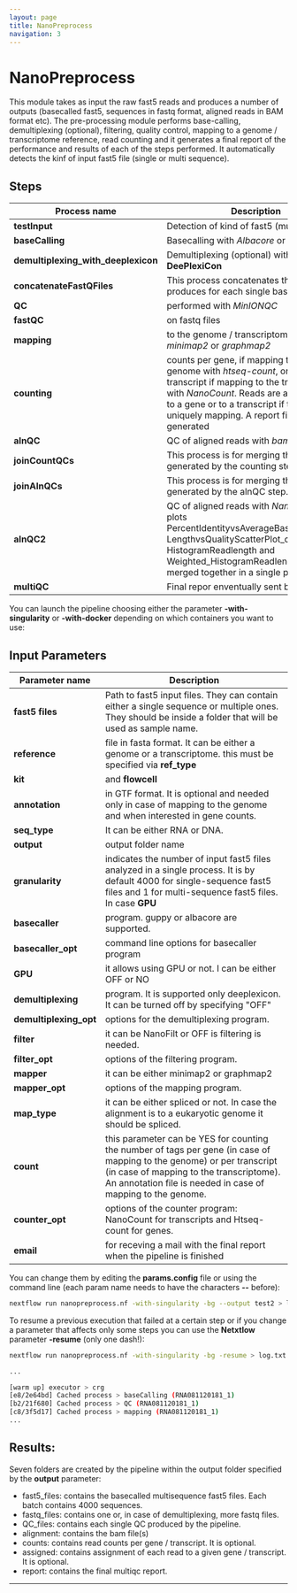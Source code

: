 ```yaml
---
layout: page
title: NanoPreprocess
navigation: 3
---
```


# NanoPreprocess

This module takes as input the raw fast5 reads and produces a number of outputs (basecalled fast5, sequences in fastq format, aligned reads in BAM format etc). The pre-processing module performs base-calling, demultiplexing (optional), filtering, quality control, mapping to a genome / transcriptome reference, read counting and it generates a final report of the performance and results of each of the steps performed. It automatically detects the kinf of input fast5 file (single or multi sequence).


## Steps
| Process name  | Description |
| ------------- | ------------- |
|**testInput**|Detection of kind of fast5 (multi or single)|
|**baseCalling**|Basecalling with *Albacore* or *Guppy*|
|**demultiplexing_with_deeplexicon**|Demultiplexing (optional) with **DeePlexiCon**|
|**concatenateFastQFiles**|This process concatenates the fastq files produces for each single basecalling |
|**QC**|performed with  *MinIONQC*|
|**fastQC**|on fastq files|
|**mapping**|to the genome / transcriptome with either *minimap2* or *graphmap2*|
|**counting**|counts per gene, if mapping to the genome with *htseq-count*, or per transcript if mapping to the transcriptome with *NanoCount*. Reads are also assigned to a gene or to a transcript if they are uniquely mapping. A report file is also generated|
|**alnQC**|QC of aligned reads with *bam2stats*.|
|**joinCountQCs**|This process is for merging the report files generated by the counting step.|
|**joinAlnQCs**|This process is for merging the QC files generated by the alnQC step.|
|**alnQC2**|QC of aligned reads with *NanoPlot*. The plots PercentIdentityvsAverageBaseQuality_kde, LengthvsQualityScatterPlot_dot, HistogramReadlength and Weighted_HistogramReadlength are then merged together in a single picture.|
|**multiQC**|Final repor enventually sent by mail too.|
  

You can launch the pipeline choosing either the parameter **-with-singularity** or **-with-docker** depending on which containers you want to use:

## Input Parameters

| Parameter name  | Description |
| ------------- | --------------|
|**fast5 files**|Path to fast5 input files. They can contain either a single sequence or multiple ones. They should be inside a folder that will be used as sample name.|
|**reference**|file in fasta format. It can be either a genome or a transcriptome. this must be specified via **ref_type**|parameter.|
|**kit**|and **flowcell**|parameters needed for basecalling.|
|**annotation**|in GTF format. It is optional and needed only in case of mapping to the genome and when interested in gene counts. |
|**seq_type**| It can be either RNA or DNA.|
|**output**|output folder name|
|**granularity**|indicates the number of input fast5 files analyzed in a single process. It is by default 4000 for single-sequence fast5 files and 1 for multi-sequence fast5 files. In case **GPU**|option is turned on this value is not needed since every file will be analyzed sequentially.|
|**basecaller**|program. guppy or albacore are supported.|
|**basecaller_opt**|command line options for basecaller program |
|**GPU**|it allows using GPU or not. I can be either OFF or NO|
|**demultiplexing**|program. It is supported only deeplexicon. It can be turned off by specifying "OFF"|
|**demultiplexing_opt**|options for the demultiplexing program. |
|**filter**|it can be NanoFilt or OFF is filtering is needed.|
|**filter_opt**|options of the filtering program.   |
|**mapper**|it can be either minimap2 or graphmap2|
|**mapper_opt**| options of the mapping program. |
|**map_type**|it can be either spliced or not. In case the alignment is to a eukaryotic genome it should be spliced.|
|**count**|this parameter can be YES for counting the number of tags per gene (in case of mapping to the genome) or per transcript (in case of mapping to the transcriptome). An annotation file is needed in case of mapping to the genome.|
|**counter_opt**|options of the counter program: NanoCount for transcripts and Htseq-count for genes.|
|**email**|for receving a mail with the final report when the pipeline is finished|


You can change them by editing the **params.config** file or using the command line (each param name needs to have the characters **--** before): 

```bash
nextflow run nanopreprocess.nf -with-singularity -bg --output test2 > log.txt
```

To resume a previous execution that failed at a certain step or if you change a parameter that affects only some steps you can use the **Netxtlow** parameter **-resume** (only one dash!):


```bash
nextflow run nanopreprocess.nf -with-singularity -bg -resume > log.txt

...

[warm up] executor > crg
[e8/2e64bd] Cached process > baseCalling (RNA081120181_1)
[b2/21f680] Cached process > QC (RNA081120181_1)
[c8/3f5d17] Cached process > mapping (RNA081120181_1)
...

```

## Results:

Seven folders are created by the pipeline within the output folder specified by the **output** parameter:

* fast5_files: contains the basecalled multisequence fast5 files. Each batch contains 4000 sequences. 
* fastq_files: contains one or, in case of demultiplexing, more fastq files.
* QC_files: contains each single QC produced by the pipeline.
* alignment: contains the bam file(s)
* counts: contains read counts per gene / transcript. It is optional.
* assigned: contains assignment of each read to a given gene / transcript. It is optional.
* report: contains the final multiqc report. 

-----------------------------------------------------



